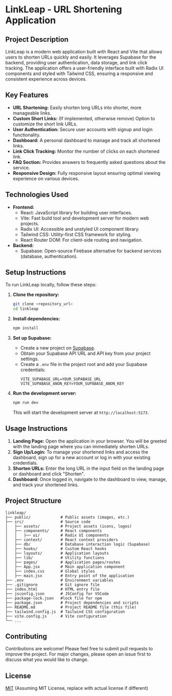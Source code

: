 # LinkLeap - URL Shortening Application

## Project Description

LinkLeap is a modern web application built with React and Vite that allows users to shorten URLs quickly and easily. It leverages Supabase for the backend, providing user authentication, data storage, and link click tracking. The application offers a user-friendly interface built with Radix UI components and styled with Tailwind CSS, ensuring a responsive and consistent experience across devices.

## Key Features

- **URL Shortening:**  Easily shorten long URLs into shorter, more manageable links.
- **Custom Short Links:** (If implemented, otherwise remove) Option to customize the short link URLs.
- **User Authentication:** Secure user accounts with signup and login functionality.
- **Dashboard:**  A personal dashboard to manage and track all shortened links.
- **Link Click Tracking:**  Monitor the number of clicks on each shortened link.
- **FAQ Section:**  Provides answers to frequently asked questions about the service.
- **Responsive Design:**  Fully responsive layout ensuring optimal viewing experience on various devices.

## Technologies Used

- **Frontend:**
    - React:  JavaScript library for building user interfaces.
    - Vite:  Fast build tool and development server for modern web projects.
    - Radix UI:  Accessible and unstyled UI component library.
    - Tailwind CSS:  Utility-first CSS framework for styling.
    - React Router DOM:  For client-side routing and navigation.
- **Backend:**
    - Supabase:  Open-source Firebase alternative for backend services (database, authentication).

## Setup Instructions

To run LinkLeap locally, follow these steps:

1. **Clone the repository:**
   ```bash
   git clone <repository_url>
   cd linkleap
   ```

2. **Install dependencies:**
   ```bash
   npm install
   ```

3. **Set up Supabase:**
   - Create a new project on [Supabase](https://supabase.com/).
   - Obtain your Supabase API URL and API key from your project settings.
   - Create a `.env` file in the project root and add your Supabase credentials:
     ```env
     VITE_SUPABASE_URL=YOUR_SUPABASE_URL
     VITE_SUPABASE_ANON_KEY=YOUR_SUPABASE_ANON_KEY
     ```

4. **Run the development server:**
   ```bash
   npm run dev
   ```

   This will start the development server at `http://localhost:5173`.

## Usage Instructions

1. **Landing Page:** Open the application in your browser. You will be greeted with the landing page where you can immediately shorten URLs.
2. **Sign Up/Login:** To manage your shortened links and access the dashboard, sign up for a new account or log in with your existing credentials.
3. **Shorten URLs:**  Enter the long URL in the input field on the landing page or dashboard and click "Shorten".
4. **Dashboard:**  Once logged in, navigate to the dashboard to view, manage, and track your shortened links.

## Project Structure

```
linkleap/
├── public/             # Public assets (images, etc.)
├── src/                # Source code
│   ├── assets/         # Project assets (icons, logos)
│   ├── components/     # React components
│   │   ├── ui/         # Radix UI components
│   ├── context/        # React context providers
│   ├── db/             # Database interaction logic (Supabase)
│   ├── hooks/          # Custom React hooks
│   ├── layouts/        # Application layouts
│   ├── lib/            # Utility functions
│   ├── pages/          # Application pages/routes
│   ├── App.jsx         # Main application component
│   ├── index.css       # Global styles
│   ├── main.jsx        # Entry point of the application
├── .env                # Environment variables
├── .gitignore          # Git ignore file
├── index.html          # HTML entry file
├── jsconfig.json       # JSConfig for VSCode
├── package-lock.json   #lock file for npm
├── package.json        # Project dependencies and scripts
├── README.md           # Project README file (this file)
├── tailwind.config.js  # Tailwind CSS configuration
├── vite.config.js      # Vite configuration
└── ...
```

## Contributing

Contributions are welcome! Please feel free to submit pull requests to improve the project. For major changes, please open an issue first to discuss what you would like to change.

## License

[MIT](LICENSE) (Assuming MIT License, replace with actual license if different)
